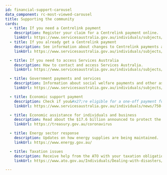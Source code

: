 ```yaml
---
id: financial-support-carousel
data_component: rc-most-viewed-carousel
title: Supporting the community
cards:
  - title: If you need a Centrelink payment
    description: Register your claim for a Centrelink payment online.
    linkUrl: https://www.servicesaustralia.gov.au/individuals/subjects/affected-coronavirus-covid-19/if-you-need-payment-coronavirus-covid-19
  - title: If you already get a Centrelink payment
    description: See information about changes to Centrelink payments and services.
    linkUrl: https://www.servicesaustralia.gov.au/individuals/subjects/affected-coronavirus-covid-19/if-you-already-get-payment-from-us-coronavirus-covid-19

  - title: If you need to access Services Australia
    description: How to contact and access Services Australia.
    linkUrl: https://www.servicesaustralia.gov.au/individuals/subjects/affected-coronavirus-covid-19/if-you-need-access-our-services-coronavirus-covid-19

  - title: Government payments and services
    description: Information about social welfare payments and other assistance.
    linkUrl: https://www.servicesaustralia.gov.au/individuals/subjects/affected-coronavirus-covid-19

  - title: Economic support payment
    description: Check if you&#x27;re eligible for a one-off payment for those impacte  d byCoronavirus.
    linkUrl: https://www.servicesaustralia.gov.au/individuals/news/750-one-economic-support-payment

  - title: Economic assistance for individuals and business
    description: Read about the $17.6 billion announced to protect the economy.
    linkUrl: https://treasury.gov.au/coronavirus

  - title: Energy sector response
    description: Updates on how energy supplies are being maintained.
    linkUrl: https://www.energy.gov.au/

  - title: Taxation issues
    description: Receive help from the ATO with your taxation obligations.
    linkUrl: https://www.ato.gov.au/Individuals/Dealing-with-disasters/In-detail/Specific-disasters/COVID-19/

---
```

